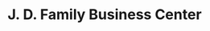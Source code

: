 ---
title: "J. D. Family Business Center"
url: /ganta/j-d-family-business-center/
shop: convenience
---